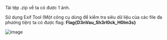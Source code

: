 Tải tệp .zip về ta có được 1 ảnh. 

Sử dụng Exif Tool (Một công cụ dùng để kiểm tra siêu dữ liệu của các file đa phương tiện) ta có được flag: **Flag{D3nVau_Sh3rl0ck_H0lm3s}**

![image](https://user-images.githubusercontent.com/72268643/150114899-8311b64a-9097-4e2d-99e2-89284a12561b.png)
